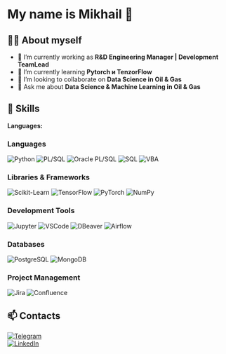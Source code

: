 <!--
**MNaugolnov/MNaugolnov** is a ✨ _special_ ✨ repository because its `README.md` (this file) appears on your GitHub profile.

Here are some ideas to get you started:

- 🔭 I’m currently working on ...
- 🌱 I’m currently learning ...
- 👯 I’m looking to collaborate on ...
- 🤔 I’m looking for help with ...
- 💬 Ask me about ...
- 📫 How to reach me: ...
- 😄 Pronouns: ...
- ⚡ Fun fact: ...
-->
# My name is Mikhail 👋

<!--  ![GitHub Banner](https://optim.tildacdn.pub/tild6361-3136-4635-b434-376265373532/-/resize/720x/-/format/webp/Mikhail-2048x2048.jpg) Замените ссылку на своё изображение -->

## 👩‍💻 About myself
- 🔭 I’m currently working as **R&D Engineering Manager | Development TeamLead**  
- 🌱 I’m currently learning **Pytorch и TenzorFlow**
- 👯 I’m looking to collaborate on **Data Science in Oil & Gas**
- 💬 Ask me about **Data Science & Machine Learning in Oil & Gas**

## 🚀 Skills  
**Languages:**  

### Languages
![Python](https://img.shields.io/badge/-Python-3776AB?logo=python&logoColor=white)
![PL/SQL](https://img.shields.io/badge/-PL%2FSQL-4479A1?logo=oracle&logoColor=white)
![Oracle PL/SQL](https://img.shields.io/badge/-Oracle%20PL%2FSQL-F80000?logo=oracle&logoColor=white)
![SQL](https://img.shields.io/badge/-SQL-4479A1?logo=database&logoColor=white)
![VBA](https://img.shields.io/badge/-Microsoft%20Office%20VBA-B7472A?logo=microsoft-office&logoColor=white)

### Libraries & Frameworks
![Scikit-Learn](https://img.shields.io/badge/-ScikitLearn-F7931E?logo=scikitlearn&logoColor=white)
![TensorFlow](https://img.shields.io/badge/-TensorFlow-FF6F00?logo=tensorflow&logoColor=white)
![PyTorch](https://img.shields.io/badge/-PyTorch-EE4C2C?logo=pytorch&logoColor=white)
![NumPy](https://img.shields.io/badge/-NumPy-013243?logo=numpy&logoColor=white)

### Development Tools
![Jupyter](https://img.shields.io/badge/-Jupyter-F37626?logo=jupyter&logoColor=white)
![VSCode](https://img.shields.io/badge/-VSCode-007ACC?logo=visualstudiocode&logoColor=white)
![DBeaver](https://img.shields.io/badge/-DBeaver-372923?logo=dbeaver&logoColor=white)
![Airflow](https://img.shields.io/badge/-Airflow-017CEE?logo=apache-airflow&logoColor=white)

### Databases
![PostgreSQL](https://img.shields.io/badge/-PostgreSQL-336791?logo=postgresql&logoColor=white)
![MongoDB](https://img.shields.io/badge/-MongoDB-47A248?logo=mongodb&logoColor=white)

### Project Management
![Jira](https://img.shields.io/badge/-Jira-0052CC?logo=jira&logoColor=white)
![Confluence](https://img.shields.io/badge/-Confluence-172B4D?logo=confluence&logoColor=white)

## 📫 Contacts  
[![Telegram](https://img.shields.io/badge/Telegram-blue?logo=telegram)](https://t.me/naugolnov)  
[![LinkedIn](https://img.shields.io/badge/-LinkedIn-0077B5?logo=linkedin)](https://www.linkedin.com/in/naugolnov)  
